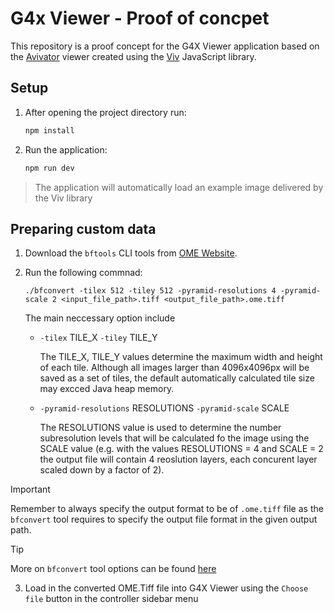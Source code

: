 # G4x Viewer - Proof of concpet 

This repository is a proof concept for the G4X Viewer application based on the 
[Avivator](https://avivator.gehlenborglab.org/)  viewer created using the [Viv](https://github.com/hms-dbmi/viv) JavaScript library.

## Setup
1. After opening the project directory run:
	```bash
    npm install
	```
2. Run the application:
    ```bash
    npm run dev
    ```
> The application will automatically load an example image delivered by the Viv library

## Preparing custom data
1. Download the `bftools` CLI tools from [OME Website](https://www.openmicroscopy.org/bio-formats/downloads/).

2. Run the following commnad:
    ```
    ./bfconvert -tilex 512 -tiley 512 -pyramid-resolutions 4 -pyramid-scale 2 <input_file_path>.tiff <output_file_path>.ome.tiff
    ```

    The main neccessary option include

    - `-tilex` TILE_X `-tiley` TILE_Y 

        The TILE_X, TILE_Y values determine the maximum width and height of each tile. Although all images larger than 4096x4096px will be saved as a set of tiles, the default automatically calculated tile size may excced Java heap memory. 

    - `-pyramid-resolutions` RESOLUTIONS `-pyramid-scale` SCALE

        The RESOLUTIONS value is used to determine the number subresolution levels that will be calculated fo the image using the SCALE value (e.g. with the values RESOLUTIONS = 4 and SCALE = 2 the output file will contain 4 reoslution layers, each concurent layer scaled down by a factor of 2).

> [!IMPORTANT] 
> Remember to always specify the output format to be of `.ome.tiff` file as the `bfconvert` tool requires to specify the output file format in the given output path. 

> [!TIP]
> More on `bfconvert` tool options can be found [here](https://docs.openmicroscopy.org/bio-formats/6.0.1/users/comlinetools/conversion.html)

3. Load in the converted OME.Tiff file into G4X Viewer using the `Choose file` button in the controller sidebar menu